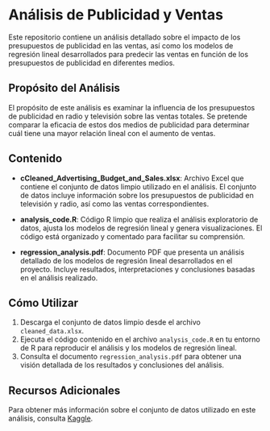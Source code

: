 # Análisis de Publicidad y Ventas

Este repositorio contiene un análisis detallado sobre el impacto de los presupuestos de publicidad en las ventas, así como los modelos de regresión lineal desarrollados para predecir las ventas en función de los presupuestos de publicidad en diferentes medios.

## Propósito del Análisis

El propósito de este análisis es examinar la influencia de los presupuestos de publicidad en radio y televisión sobre las ventas totales. Se pretende comparar la eficacia de estos dos medios de publicidad para determinar cuál tiene una mayor relación lineal con el aumento de ventas.

## Contenido

- **cCleaned_Advertising_Budget_and_Sales.xlsx**: Archivo Excel que contiene el conjunto de datos limpio utilizado en el análisis. El conjunto de datos incluye información sobre los presupuestos de publicidad en televisión y radio, así como las ventas correspondientes.

- **analysis_code.R**: Código R limpio que realiza el análisis exploratorio de datos, ajusta los modelos de regresión lineal y genera visualizaciones. El código está organizado y comentado para facilitar su comprensión.

- **regression_analysis.pdf**: Documento PDF que presenta un análisis detallado de los modelos de regresión lineal desarrollados en el proyecto. Incluye resultados, interpretaciones y conclusiones basadas en el análisis realizado.

## Cómo Utilizar

1. Descarga el conjunto de datos limpio desde el archivo `cleaned_data.xlsx`.
2. Ejecuta el código contenido en el archivo `analysis_code.R` en tu entorno de R para reproducir el análisis y los modelos de regresión lineal.
3. Consulta el documento `regression_analysis.pdf` para obtener una visión detallada de los resultados y conclusiones del análisis.

## Recursos Adicionales

Para obtener más información sobre el conjunto de datos utilizado en este análisis, consulta [Kaggle](https://www.kaggle.com/datasets/yasserh/advertising-sales-dataset).
